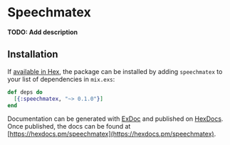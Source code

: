 # Speechmatex

**TODO: Add description**

## Installation

If [available in Hex](https://hex.pm/docs/publish), the package can be installed
by adding `speechmatex` to your list of dependencies in `mix.exs`:

```elixir
def deps do
  [{:speechmatex, "~> 0.1.0"}]
end
```

Documentation can be generated with [ExDoc](https://github.com/elixir-lang/ex_doc)
and published on [HexDocs](https://hexdocs.pm). Once published, the docs can
be found at [https://hexdocs.pm/speechmatex](https://hexdocs.pm/speechmatex).

